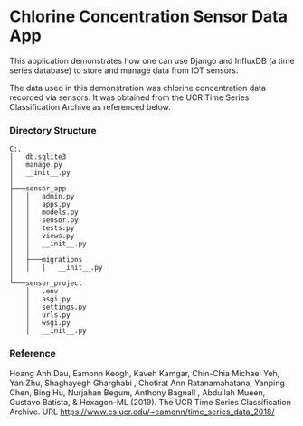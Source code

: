 # Chlorine Concentration Sensor Data App
This application demonstrates how one can use Django and InfluxDB (a time series database) to store and manage data from IOT sensors.

The data used in this demonstration was chlorine concentration data recorded via sensors. 
It was obtained from the UCR Time Series Classification Archive as referenced below.

### Directory Structure
```
C:.
│   db.sqlite3
│   manage.py
│   __init__.py
│
├───sensor_app
│   │   admin.py
│   │   apps.py
│   │   models.py
│   │   sensor.py
│   │   tests.py
│   │   views.py
│   │   __init__.py
│   │
│   ├───migrations
│   │   │   __init__.py
│
└───sensor_project
    │   .env
    │   asgi.py
    │   settings.py
    │   urls.py
    │   wsgi.py
    │   __init__.py

```


### Reference
Hoang Anh Dau, Eamonn Keogh, Kaveh Kamgar, Chin-Chia Michael Yeh, Yan Zhu, Shaghayegh Gharghabi , Chotirat Ann Ratanamahatana, Yanping Chen, Bing Hu, Nurjahan Begum, Anthony Bagnall , Abdullah Mueen, Gustavo Batista, & Hexagon-ML (2019). The UCR Time Series Classification Archive. URL https://www.cs.ucr.edu/~eamonn/time_series_data_2018/
